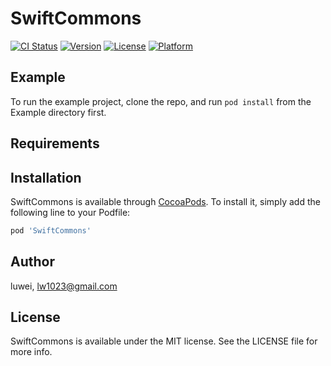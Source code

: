 # SwiftCommons

[![CI Status](http://img.shields.io/travis/lw1024/SwiftCommons.svg?style=flat)](https://travis-ci.org/lw1024/SwiftCommons)
[![Version](https://img.shields.io/cocoapods/v/SwiftCommons.svg?style=flat)](http://cocoapods.org/pods/SwiftCommons)
[![License](https://img.shields.io/cocoapods/l/SwiftCommons.svg?style=flat)](http://cocoapods.org/pods/SwiftCommons)
[![Platform](https://img.shields.io/cocoapods/p/SwiftCommons.svg?style=flat)](http://cocoapods.org/pods/SwiftCommons)

## Example

To run the example project, clone the repo, and run `pod install` from the Example directory first.

## Requirements

## Installation

SwiftCommons is available through [CocoaPods](http://cocoapods.org). To install
it, simply add the following line to your Podfile:

```ruby
pod 'SwiftCommons'
```

## Author

luwei, lw1023@gmail.com

## License

SwiftCommons is available under the MIT license. See the LICENSE file for more info.


